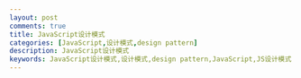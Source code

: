 ```yaml
---
layout: post
comments: true
title: JavaScript设计模式
categories: [JavaScript,设计模式,design pattern]
description: JavaScript设计模式
keywords: JavaScript设计模式,设计模式,design pattern,JavaScript,JS设计模式
---
```


